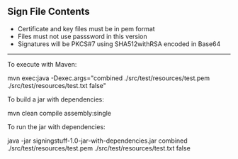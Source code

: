 Sign File Contents
------------------
* Certificate and key files must be in pem format
* Files must not use passsword in this version
* Signatures will be PKCS#7 using SHA512withRSA encoded in Base64

---
To execute with Maven:

mvn exec:java -Dexec.args="combined ./src/test/resources/test.pem ./src/test/resources/test.txt false"

To build a jar with dependencies:

mvn clean compile assembly:single

To run the jar with dependencies:

java -jar signingstuff-1.0-jar-with-dependencies.jar combined ./src/test/resources/test.pem ./src/test/resources/test.txt false